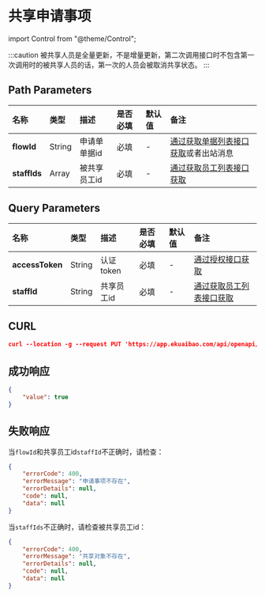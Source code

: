 # 共享申请事项

import Control from "@theme/Control";

<Control
method="PUT"
url="/api/openapi/v1/requisition/$`flowId`/share/[`staffIds`]"
/>

:::caution
被共享人员是全量更新，不是增量更新，第二次调用接口时不包含第一次调用时的被共享人员的话，第一次的人员会被取消共享状态。
:::

## Path Parameters

| 名称 | 类型 | 描述 | 是否必填 | 默认值 | 备注 |
| :--- | :--- | :--- | :--- |:--- | :--- |
| **flowId**   | String | 申请单单据id | 必填 | - | [通过获取单据列表接口获取](/docs/open-api/flows/get-forms-sequences)或者出站消息|
| **staffIds** | Array  | 被共享员工id | 必填 | - | [通过获取员工列表接口获取](/docs/open-api/corporation/get-all-staffs) |


## Query Parameters

| 名称 | 类型 | 描述 | 是否必填 | 默认值 | 备注 |
| :--- | :--- | :--- | :--- |:--- | :--- |
| **accessToken** | String | 认证token | 必填 | - | [通过授权接口获取](/docs/open-api/getting-started/auth) |
| **staffId**     | String | 共享员工id | 必填 | - | [通过获取员工列表接口获取](/docs/open-api/corporation/get-all-staffs) |

## CURL
```json
curl --location -g --request PUT 'https://app.ekuaibao.com/api/openapi/v1/requisition/$ID_3nuAVmk3r9w/share/[Urf3lsFgBp00gw:ID_3ow_Xyy0MzM]?accessToken=ID_3oHBMwn017g:Urf3lsFgBp00gw&staffId=Urf3lsFgBp00gw:AvT3lntT8zzpWw'
```

## 成功响应
```json
{
    "value": true
}
```

## 失败响应
当`flowId`和共享员工id`staffId`不正确时，请检查：
```json
{
    "errorCode": 400,
    "errorMessage": "申请事项不存在",
    "errorDetails": null,
    "code": null,
    "data": null
}
```

当`staffIds`不正确时，请检查被共享员工id：
```json
{
    "errorCode": 400,
    "errorMessage": "共享对象不存在",
    "errorDetails": null,
    "code": null,
    "data": null
}
```
